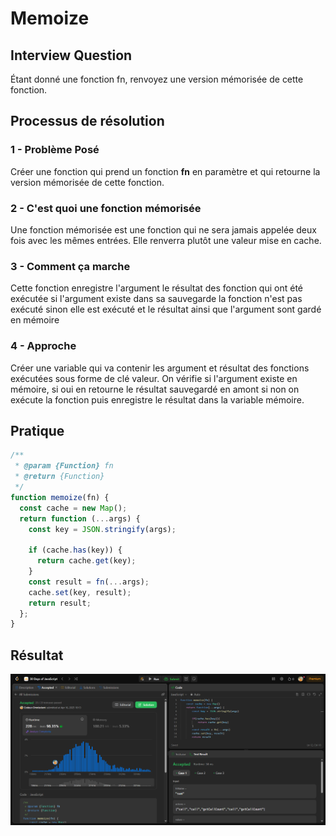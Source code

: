 # Memoize

## Interview Question

Étant donné une fonction fn, renvoyez une version mémorisée de cette fonction.

## Processus de résolution

### 1 - Problème Posé

Créer une fonction qui prend un fonction **fn** en paramètre et qui retourne la version mémorisée de cette fonction.

### 2 - C'est quoi une fonction mémorisée

Une fonction mémorisée est une fonction qui ne sera jamais appelée deux fois avec les mêmes entrées. Elle renverra plutôt une valeur mise en cache.

### 3 - Comment ça marche

Cette fonction enregistre l'argument le résultat des fonction qui ont été exécutée si l'argument existe dans sa sauvegarde la fonction n'est pas exécuté sinon elle est exécuté et le résultat ainsi que l'argument sont gardé en mémoire

### 4 - Approche

Créer une variable qui va contenir les argument et résultat des fonctions exécutées sous forme de clé valeur. On vérifie si l'argument existe en mémoire, si oui en retourne le résultat sauvegardé en amont si non on exécute la fonction puis enregistre le résultat dans la variable mémoire.

## Pratique

```js
/**
 * @param {Function} fn
 * @return {Function}
 */
function memoize(fn) {
  const cache = new Map();
  return function (...args) {
    const key = JSON.stringify(args);

    if (cache.has(key)) {
      return cache.get(key);
    }
    const result = fn(...args);
    cache.set(key, result);
    return result;
  };
}
```

## Résultat

![Résultat](memoize-screenshot.png)
